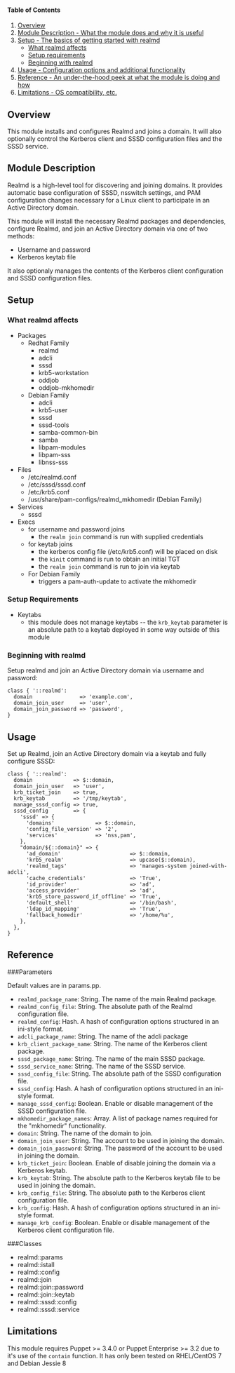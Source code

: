 #### Table of Contents

1. [Overview](#overview)
2. [Module Description - What the module does and why it is useful](#module-description)
3. [Setup - The basics of getting started with realmd](#setup)
    * [What realmd affects](#what-realmd-affects)
    * [Setup requirements](#setup-requirements)
    * [Beginning with realmd](#beginning-with-realmd)
4. [Usage - Configuration options and additional functionality](#usage)
5. [Reference - An under-the-hood peek at what the module is doing and how](#reference)
5. [Limitations - OS compatibility, etc.](#limitations)

## Overview

This module installs and configures Realmd and joins a domain. It will also optionally control the Kerberos client and SSSD configuration files and the SSSD service.

## Module Description

Realmd is a high-level tool for discovering and joining domains. It provides automatic base configuration of SSSD, nsswitch settings, and PAM configuration changes necessary for a Linux client to participate in an Active Directory domain.

This module will install the necessary Realmd packages and dependencies, configure Realmd, and join an Active Directory domain via one of two methods:

* Username and password
* Kerberos keytab file

It also optionaly manages the contents of the Kerberos client configuration and SSSD configuration files.

## Setup

### What realmd affects

* Packages
    * Redhat Family
        * realmd
        * adcli
        * sssd
        * krb5-workstation
        * oddjob
        * oddjob-mkhomedir
    * Debian Family
        * adcli
        * krb5-user
        * sssd
        * sssd-tools
        * samba-common-bin
        * samba
        * libpam-modules
        * libpam-sss
        * libnss-sss
* Files
    * /etc/realmd.conf
    * /etc/sssd/sssd.conf
    * /etc/krb5.conf
    * /usr/share/pam-configs/realmd_mkhomedir (Debian Family)
* Services
    * sssd
* Execs
    * for username and password joins
        * the `realm join` command is run with supplied credentials
    * for keytab joins
        * the kerberos config file (/etc/krb5.conf) will be placed on disk
        * the `kinit` command is run to obtain an initial TGT
        * the `realm join` command is run to join via keytab
    * For Debian Family
        * triggers a pam-auth-update to activate the mkhomedir

### Setup Requirements

* Keytabs
    * this module does not manage keytabs -- the `krb_keytab` parameter is an absolute path to a keytab deployed in some way outside of this module

### Beginning with realmd

Setup realmd and join an Active Directory domain via username and password:

    class { '::realmd':
      domain               => 'example.com',
      domain_join_user     => 'user',
      domain_join_password => 'password',
    }

## Usage

Set up Realmd, join an Active Directory domain via a keytab and fully configure SSSD:

    class { '::realmd':
      domain             => $::domain,
      domain_join_user   => 'user',
      krb_ticket_join    => true,
      krb_keytab         => '/tmp/keytab',
      manage_sssd_config => true,
      sssd_config        => {
        'sssd' => {
          'domains'             => $::domain,
          'config_file_version' => '2',
          'services'            => 'nss,pam',
        },
        "domain/${::domain}" => {
          'ad_domain'                      => $::domain,
          'krb5_realm'                     => upcase($::domain),
          'realmd_tags'                    => 'manages-system joined-with-adcli',
          'cache_credentials'              => 'True',
          'id_provider'                    => 'ad',
          'access_provider'                => 'ad',
          'krb5_store_password_if_offline' => 'True',
          'default_shell'                  => '/bin/bash',
          'ldap_id_mapping'                => 'True',
          'fallback_homedir'               => '/home/%u',
        },
      },
    }

## Reference

###Parameters

Default values are in params.pp.

* `realmd_package_name`: String. The name of the main Realmd package.
* `realmd_config_file`: String. The absolute path of the Realmd configuration file.
* `realmd_config`: Hash. A hash of configuration options structured in an ini-style format.
* `adcli_package_name`: String. The name of the adcli package
* `krb_client_package_name`: String. The name of the Kerberos client package.
* `sssd_package_name`: String. The name of the main SSSD package.
* `sssd_service_name`: String. The name of the SSSD service.
* `sssd_config_file`: String. The absolute path of the SSSD configuration file.
* `sssd_config`: Hash. A hash of configuration options structured in an ini-style format.
* `manage_sssd_config`: Boolean. Enable or disable management of the SSSD configuration file.
* `mkhomedir_package_names`: Array. A list of package names required for the "mkhomedir" functionality.
* `domain`: String. The name of the domain to join.
* `domain_join_user`: String. The account to be used in joining the domain.
* `domain_join_password`: String. The password of the account to be used in joining the domain.
* `krb_ticket_join`: Boolean. Enable of disable joining the domain via a Kerberos keytab.
* `krb_keytab`: String. The absolute path to the Kerberos keytab file to be used in joining the domain.
* `krb_config_file`: String. The absolute path to the Kerberos client configuration file.
* `krb_config`: Hash. A hash of configuration options structured in an ini-style format.
* `manage_krb_config`: Boolean. Enable or disable management of the Kerberos client configuration file.

###Classes
* realmd::params
* realmd::istall
* realmd::config
* realmd::join
* realmd::join::password
* realmd::join::keytab
* realmd::sssd::config
* realmd::sssd::service

## Limitations

This module requires Puppet >= 3.4.0 or Puppet Enterprise >= 3.2 due to it's use of the `contain` function. It has only been tested on RHEL/CentOS 7 and Debian Jessie 8
